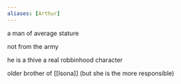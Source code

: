 ```yaml
---
aliases: [Arthur]
---
```


a man of average stature

not from the army

he is a thive a real robbinhood character

older brother of [[Isona]] (but she is the more responsible)
